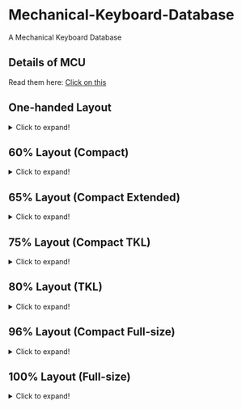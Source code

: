 # Mechanical-Keyboard-Database

A Mechanical Keyboard Database

## Details of MCU
Read them here: [Click on this](https://github.com/SonixQMK/Mechanical-Keyboard-Database/tree/main/docs)

## One-handed Layout
<details>
  <summary>Click to expand!</summary>

  | Brand    | Model | MCU  | Rebrand MCU | QMK  | Link | Backlight | Hotswap | Wireless | KLE                                                                                    |
  | -------- | ----- | ---- | ----------- | ---- | ---- | --------- | ------- | -------- | -------------------------------------------------------------------------------------- |
  | Redragon | K583  | ?    | SN32F268    | No   |      | RGB       | No      | No       | [Here](http://www.keyboard-layout-editor.com/#/gists/6a9dc51ff1d85ed903a189ab8cdde281) |
  | Redragon | K585  | ?    | SN32F268    | No   |      | RGB       | All     | No       | [Here](http://www.keyboard-layout-editor.com/#/gists/8eac8002c2866278d45ddfb863a33a24) |
  |          |       |      |             |      |      |           |         |          |                                                                                        |
</details>

## 60% Layout (Compact)
<details>
  <summary>Click to expand!</summary>
  
  ## 61 Keys

  | Brand        | Model     | MCU        | Rebrand MCU | QMK  | Link                         | Backlight | Hotswap | Wireless      | KLE                                                                                    |
  | ------------ | ------    | ---------- | ----------- | ---- | -----------------------------| --------- | ------- | ------------- | -------------------------------------------------------------------------------------- |
  | Ajazz        | K620T     | HFD2201KBA | SN32F248B   | No   |                              | RGB       | No      | Bluetooth 3.0 | [Here](http://www.keyboard-layout-editor.com/#/gists/a9f5d67eeace4c41a4a615754a3916f1) |
  | Akko         | 3061S     | ?          | SN32F248B   | WIP  |                              | RGB       | No      | Bluetooth 5.0 | [Here](http://www.keyboard-layout-editor.com/#/gists/4d274d324ddd2086387a1ace5ed84635) |
  | E-Dra        | EK361W    | ?          | SN32F248B   | No   |                              | RGB       | All     | No            | [Here](http://www.keyboard-layout-editor.com/#/gists/abdebfbedcb2906eccb7061d52101643) |
  | FlashQuark   | Horizon Z | HFD2201KBA | SN32F248B   | WIP  |                              | RGB       | No      | Bluetooth 5.0 |                                                                                        |
  | IQUNIX       | F60       | VS11K09A-1 | SN32F248B   | No   |                              | RGB       | All     | No            | [Here](http://www.keyboard-layout-editor.com/#/gists/96918d46c4a13ee1673cef0b9c3654fa) |
  | Kemove       | K61 Shadow | HFD2201KBA | SN32F248B   | WIP  | [Here](https://github.com/Stanley00/qmk_firmware_sonix/tree/sn32_develop/keyboards/kemove/dk61) | RGB       | All      | Bluetooth 5.0 |          |
  | Motospeed    | CK62      | HFD2201KBA | SN32F248B   | No   |                              | RGB       | No      | Bluetooth 5.0 |                                                                                        |
  | NOS          | C-450     | HFD2201KBA | SN32F248B  | No    |                              | RGB       | No      | No            |                                        
  | Redragon     | K530      | VS11K09A-1 | SN32F248B   | WIP  | [Here](https://git.io/JO3Wy) | RGB       | All     | Bluetooth 5.0 | [Here](http://www.keyboard-layout-editor.com/#/gists/8be3e599dc4f67b6c0f00cc80a60cd65) |
  | Redragon     | K630      | VS11K09A-1 | SN32F248B   | No   |                              | RGB       | All     | No            | [Here](http://www.keyboard-layout-editor.com/#/gists/2ca9bf368b2f987c0c0be06c28ff071c) |
  | Royal Kludge | RK61      | ?          | SN32F268    | WIP  | [Here](https://git.io/JO3cI) | White     | No      | Bluetooth 3.0 | [Here](http://www.keyboard-layout-editor.com/#/gists/a9f5d67eeace4c41a4a615754a3916f1) |
  | Smart Duck   | XS61      | ?          | SN32F248B   | WIP  | [Here](https://git.io/JO3Wy) | RGB       | No      | No            | [Here](http://www.keyboard-layout-editor.com/#/gists/94e3e00626d7563ed4bbea687e20e841) |
  |              |           |            |             |      |                              |           |         |               |                                                                                        |
  ## 62 Keys
    
  | Brand        | Model     | MCU        | Rebrand MCU | QMK  | Link                         | Backlight | Hotswap | Wireless      | KLE                                                                                    |
  | ------------ | ------    | ---------- | ----------- | ---- | -----------------------------| --------- | ------- | ------------- | -------------------------------------------------------------------------------------- |
  | Deltaco      | WK85B     | HFD2201KBA | SN32F248B   | WIP  | [Here](https://git.io/JuKf7) | RGB       | No      | No            | [Here](http://www.keyboard-layout-editor.com/#/gists/7452d2f598a8a3be921e26ef6f4c3307) |
  
  ## 63 Keys

  | Brand          | Model  | MCU        | Rebrand MCU | QMK  | Link                         | Backlight | Hotswap | Wireless      | KLE                                                                                    |
  | -------------- | ------ | ---------- | ----------- | ---- | ---------------------------- | --------- | ------- | ------------- | -------------------------------------------------------------------------------------- |
  | Kemove(Dierya) | DK63   | VS11K09A-1 | SN32F248B   | WIP  | [Here](https://git.io/JO34J) | RGB       | All     | Bluetooth 5.1 | [Here](http://www.keyboard-layout-editor.com/#/gists/63afa32b87fe017ce0f906ef69d5122c) |
  | BlitzWolf      | BW-KB1 | HFD2201KBA | SN32F248B   | WIP  | [Here](https://git.io/JnqDK) | RGB       | No      | Bluetooth 5.0 | [Here](http://www.keyboard-layout-editor.com/#/gists/5f7aeadfe4f86b70b7ad6350d0fbedb5) |
  |                |        |            |             |      |                              |           |         |               |                                                                                        |

  ## 66 Keys

  | Brand           | Model | MCU      | Rebrand MCU | QMK  | Link | Backlight | Hotswap | Wireless | KLE                                                                                    |
  | --------------- | ----- | -------- | ----------- | ---- | ---- | --------- | ------- | -------- | -------------------------------------------------------------------------------------- |
  | Womier(GamaKay) | K66   | VS11K16A | SN32F268    | WIP  |      | RGB       | All     | No       | [Here](http://www.keyboard-layout-editor.com/#/gists/8ddceb2e7bdef2bfa16d6c0825257358) |
  |                 |       |          |             |      |      |           |         |          |                                                                                        |
</details>

## 65% Layout (Compact Extended)
<details>
  <summary>Click to expand!</summary>

  ## 68 Keys

  | Brand        | Model     | MCU    | Rebrand MCU | QMK  | Link                         | Backlight | Hotswap | Wireless      | KLE                                                                                    |
  | ------------ | --------- | ------ | ----------- | ---- | -----------------------------| --------- | ------- | ------------- | -------------------------------------------------------------------------------------- |
  | Akko         | 3068      | ?      | SN32F268    | No   |                              | No        | No      | Bluetooth 3.0 | [Here](http://www.keyboard-layout-editor.com/#/gists/b951590d73a88acfa7548439a9755a06) |
  | Akko         | 3068      | ?      | SN32F268    | No   |                              | White     | No      | Bluetooth 5.0 | [Here](http://www.keyboard-layout-editor.com/#/gists/63badde2007beb3e091436cc714cb58d) |
  | Akko         | 3068 v2   | ?      | SN32F248B   | No   |                              | RGB       | All     | Bluetooth 5.0 | [Here](http://www.keyboard-layout-editor.com/#/gists/c9060a33124daf5f2ddfc549bcdd6093) |
  | KeyDous      | NJ68      | M103CB | NUC123      | No   |                              | RGB       | All     | Bluetooth 5.0 | [Here](http://www.keyboard-layout-editor.com/#/gists/217036f674eb6cb34f9d9a87f2274fb4) |
  | Perixx   | PERIBOARD-428 | VS11K09A-1 | SN32F248B | No |                              | RGB       | No      | No            |                                                                                        |
  | Royal Kludge | RK68(855) | ?      | SN32F268    | WIP  | [Here](https://git.io/JO3cO) | White     | All     | Bluetooth 5.1 | [Here](http://www.keyboard-layout-editor.com/#/gists/0721c17468666207f84fcab230130ec9) |
  |              |           |        |             |      |                              |           |         |               |                                                                                        |
</details>

## 75% Layout (Compact TKL)
<details>
  <summary>Click to expand!</summary>

  ## 82 Keys

  | Brand | Model       | MCU        | Rebrand MCU | QMK  | Link                         | Backlight | Hotswap | Wireless | KLE                                                                                    |
  | ----- | ----------- | ---------- | ----------- | ---- | -----------------------------| --------- | ------- | -------- | -------------------------------------------------------------------------------------- |
  | Ajazz | AK33 (BJ33) | VS11K09A   | SN32F248    | WIP  | [Here](https://git.io/JO3Wy) | RGB       | No      | No       | [Here](http://www.keyboard-layout-editor.com/#/gists/24d293cad6cedaf6be937016c4f02311) |
  | Ajazz | AK33 (SG33) | VS11K09A-1 | SN32F248B   | WIP  | [Here](https://git.io/JO3Wy) | RGB       | No      | No       | [Here](http://www.keyboard-layout-editor.com/#/gists/24d293cad6cedaf6be937016c4f02311) |
  | Ajazz | AK33        | ?          | SN32F268    | No   |                              | White     | No      | No       | [Here](http://www.keyboard-layout-editor.com/#/gists/24d293cad6cedaf6be937016c4f02311) |
  | Ajazz | AK33        | VS11K18A-1 | SN8P2267CF  | No   |                              | White     | No      | No       |                                                                                        |
  |       |             |            |             |      |                              |           |         |          |                                                                                        |

  ## 84 Keys

  | Brand         | Model   | MCU        | Rebrand MCU | QMK  | Link | Backlight | Hotswap | Wireless                | KLE                                                                                    |
  | ------------- | ------- | ---------- | ----------- | ---- | ---- | --------- | ------- | ----------------------- | -------------------------------------------------------------------------------------- |
  | Akko          | 3084    | VS11K17A   | SN32F268    | No   |      | No        | No      | Bluetooth 3.0           | [Here](http://www.keyboard-layout-editor.com/#/gists/399700dca7f39a347f8f89d752b46bda) |
  | Akko          | 3084    | VS11K17A   | SN32F268    | WIP  |      | White     | No      | Bluetooth 5.0           | [Here](http://www.keyboard-layout-editor.com/#/gists/f92a481c5b2a026e23ae2217ac37c32e) |
  | Akko          | 3084 v2 | ?          | SN32F268    | No   |      | No        | All     | No                      | [Here](http://www.keyboard-layout-editor.com/#/gists/0483653eb4a87fd92bb5c94cb4074aee) |
  | Keychron/京造 | K2      | VS11K17A   | SN32F268    | No   |      | White     | All     | Bluetooth 5.1           | [Here](http://www.keyboard-layout-editor.com/#/gists/24d293cad6cedaf6be937016c4f02311) |
  | Keychron      | K2      | VS11K09A-1 | SN32F248B   | No   |      | RGB       | All     | Bluetooth 5.1           | [Here](http://www.keyboard-layout-editor.com/#/gists/24d293cad6cedaf6be937016c4f02311) |
  | Royal Kludge  | RK84    | ?          | SN32F248B   | No   |      | RGB       | All     | Bluetooth 5.1 & 2.4 GHz | [Here](http://www.keyboard-layout-editor.com/#/gists/be675867e0d684b31418a4179be5f231) |
  |               |         |            |             |      |      |           |         |                         |                                                                                        |
</details>

## 80% Layout (TKL)
<details>
  <summary>Click to expand!</summary>

  ## 87 Keys

  | Brand                   | Model             | MCU           | Rebrand MCU | QMK                                  | Link                         | Backlight | Hotswap | Wireless      | KLE                                                                                    |
  | ----------------------- | ----------------  | ------------- | ----------- | ------------------------------------ | -----------------------------| --------- | ------- | ------------- | -------------------------------------------------------------------------------------- |
  | 1stPlayer               | MK8               | NUC121SC2AE   | No          | WIP                                  |                              | RGB       | 13 Keys | No            | [Here](http://www.keyboard-layout-editor.com/#/gists/8151dafe2cbd653ffe7df9b99f14d9b3) |
  | 1stPlayer               | DK5.0 Lite        | BYK816        | ?           | No                                   |                              | RGB       | No      | No            | [Here](http://www.keyboard-layout-editor.com/#/gists/1808dda040416cfafe36329d84907a35) |
  | Ajazz                   | K870T             | HFD2201KBA    | SN32F248B   | No                                   |                              | RGB       | No      | Bluetooth 5.0 | [Here](http://www.keyboard-layout-editor.com/#/gists/5e46c1b6ac2cc5ca9afb559722431e14) |
  | Akko                    | 3087              | ?             | SN32F268    | No                                   |                              | No        | No      | No            | [Here](http://www.keyboard-layout-editor.com/#/gists/d49ecd7a294736ea585fc5cca242eecd) |
  | Akko                    | 3087 v2           | ?             | SN32F268    | No                                   |                              | No        | No      | No            | [Here](http://www.keyboard-layout-editor.com/#/gists/9c4a1e0d3bb7fadc54094c535957b660) |
  | Akko                    | 3087S             | ?             | SN32F248B   | No                                   |                              | No        | No      | No            | [Here](http://www.keyboard-layout-editor.com/#/gists/5e68841bbc7bafc7342131127bb0cba2) |
  | Arbiter                 | X-52              | VS11K15A-1    | SN32F268    | No                                   |                              | RGB       | No      | No            | No                                                                                     |
  | E-Dra                   | EK387             | VS11K09A-1    | SN32F248B   | No                                   |                              | RGB       | All     | No            | [Here](http://www.keyboard-layout-editor.com/#/gists/d879c29f46369b00d314f9c677a06876) |
  | GANSS                   | GS87D             | HFD48KP500    | SN32F268    | No                                   |                              | White     | No      | Bluetooth 3.0 | [Here](http://www.keyboard-layout-editor.com/#/gists/edea1f92ede1cb04a99b1e7cd4631797) |
  | Glorious PC Gaming Race | GMMK TKL 2020     | VS11K13A      | SN32F268    | No                                   |                              | RGB       | All     | No            | [Here](http://www.keyboard-layout-editor.com/#/gists/4bd6c41cc5330b1e875fff528ac4a627) |
  | HyperX                  | Alloy Origin Core | SN32F247B     | No          | No                                   |                              | RGB       | No      | No            | [Here](http://www.keyboard-layout-editor.com/#/gists/86d62bb80b0d06240d9b6507bc0c07fa) |
  | iKBC                    | F87               | HT32F1854     | No          | No                                   |                              | RGB       | No      | No            | [Here](http://www.keyboard-layout-editor.com/#/gists/6de08aa78aa96ceecbff24080d628b9e) |
  | IQUNIX                  | SLIM87            | VS11K09A-1    | SN32F248B   | No                                   |                              | RGB       | All     | No            | [Here](http://www.keyboard-layout-editor.com/#/gists/fb2f550a259d4d9d4c99aa3b25a70ef4) |
  | Keychron                | C1 (White)        | HFD48KC900    | SN32F268    | No                                   |                              | White     | No      | No            |                                                                                        |
  | Redragon                | K552              | VS11K09A      | SN32F248    | WIP                                  | [Here](https://git.io/JO3Wy) | RGB       | No      | No            | [Here](http://www.keyboard-layout-editor.com/#/gists/b36dcdea15c466a83d6de389b05cf7c5) |
  | Redragon                | K552-1            | VS11K09A      | SN32F248    | WIP                                  | [Here](https://git.io/JO3Wy) | RGB       | All     | No            | [Here](http://www.keyboard-layout-editor.com/#/gists/b36dcdea15c466a83d6de389b05cf7c5) |
  | Redragon                | K552-2 (Rare)     | VS11K09A      | SN32F248    | WIP                                  | [Here](https://git.io/JO3Wy) | RGB       | All     | No            | [Here](http://www.keyboard-layout-editor.com/#/gists/b36dcdea15c466a83d6de389b05cf7c5) |
  | Redragon                | K552-2            | VS11K09A-1    | SN32F248B   | WIP                                  | [Here](https://git.io/JO3Wy) | RGB       | All     | No            | [Here](http://www.keyboard-layout-editor.com/#/gists/b36dcdea15c466a83d6de389b05cf7c5) |
  | Redragon                | K553              | VS11K09A      | SN32F248    | WIP                                  | [Here](https://git.io/JO3Wy) | RGB       | All     | No            | [Here](http://www.keyboard-layout-editor.com/#/gists/4ead61527722aa43efa4ad3ef3cbe5a6) |
  | Redragon                | K553-1            | VS11K09A-1    | SN32F248B   | WIP                                  | [Here](https://git.io/JO3Wy) | RGB       | All     | No            | [Here](http://www.keyboard-layout-editor.com/#/gists/4ead61527722aa43efa4ad3ef3cbe5a6) |
  | Redragon                | K587              | VS11K09A-1    | SN32F248B   | No                                   |                              | RGB       | All     | No            | [Here](http://www.keyboard-layout-editor.com/#/gists/5cdcf1c8179a390e7c7890445f3fcf7a) |
  | Redragon                | K587-PRO          | VS11K09A-1    | SN32F248B   | No                                   |                              | RGB       | All     | No            | [Here](http://www.keyboard-layout-editor.com/#/gists/5cdcf1c8179a390e7c7890445f3fcf7a) |
  | Redragon                | K588              | VS11K09A-1    | SN32F248B   | No                                   |                              | RGB       | All     | No            | [Here](http://www.keyboard-layout-editor.com/#/gists/f5b4d7a2eaac30c33a1db9d5dda7f473) |
  | Redragon                | K588-PRO          | VS11K09A-1    | SN32F248B   | No                                   |                              | RGB       | All     | No            | [Here](http://www.keyboard-layout-editor.com/#/gists/f5b4d7a2eaac30c33a1db9d5dda7f473) |
  | SPCGear                 | GK530 Tournament  | VS11K09A      | SN32F248    | WIP                                  | [Here](https://git.io/JO3Wy) | RGB       | No      | No            | [Here](http://www.keyboard-layout-editor.com/#/gists/7d46368626ddc9ee3fe0ffdb09105806) |
  | SPCGear                 | GK630 Tournament  | ?             | SN32F248B   | No                                   |                              | RGB       | No      | No            | [Here](http://www.keyboard-layout-editor.com/#/gists/7d2c3c1ad39fa99e7e7fd04798472d21) |
  | Tecware                 | Phantom 87        | VS11K13A      | SN32F268    | No                                   |                              | RGB       | All     | No            | [Here](http://www.keyboard-layout-editor.com/#/gists/bf2171b909d796d4333a5b3536f7bf23) |
  | Yuemi/Xiaomi            | Yuemi Pro MK02    | STM32F072C8T6 | No          | [Official QMK](https://git.io/JO3C1) | [Here](https://git.io/JO3nF) | White     | No      | No            | [Here](http://www.keyboard-layout-editor.com/#/gists/fcd42696d0ff4d0788870460b5401b22) |
  |                         |                   |               |             |                                      |                              |           |         |               |                                                                                        |
</details>

## 96% Layout (Compact Full-size)
<details>
  <summary>Click to expand!</summary>

  ## 98 Keys

  | Brand          | Model   | MCU         | Rebrand MCU | QMK  | Link | Backlight | Hotswap | Wireless                | KLE                                                                                    |
  | -------------- | ------- | ----------- | ----------- | ---- | ---- | --------- | ------- | ----------------------- | -------------------------------------------------------------------------------------- |
  | Akko           | 3098    | ?           | SN32F268    | No   |      | No        | No      | No                      | [Here](http://www.keyboard-layout-editor.com/#/gists/1980ac11b7d5217c90c5157f07a7c022) |
  | Akko           | 3098 v2 | ?           | ?           | No   |      | No        | All     | No                      | [Here](http://www.keyboard-layout-editor.com/#/gists/72b4d4da3389a1ddd66b6689e6787eba) |
  | Flesports/腹灵 | FL980   | NUC121SC2AE | No          | No   |      | RGB       | All     | Bluetooth 5.0 & 2.4 GHz | [Here](http://www.keyboard-layout-editor.com/#/gists/8d3fc231a29b0fc8240d4c4553998f25) |
  | JingZao/京造   | WKB603  | HFD501KJD   | ?           | No   |      | White/RGB | All     | Bluetooth 5.1 & 2.4 GHz |                                                                                        |
  |                |         |             |             |      |      |           |         |                         |                                                                                        |

  ## 100 Keys

  | Brand        | Model      | MCU  | Rebrand MCU | QMK  | Link | Backlight | Hotswap | Wireless                | KLE                                                                                    |
  | ------------ | ---------- | ---- | ----------- | ---- | ---- | --------- | ------- | ----------------------- | -------------------------------------------------------------------------------------- |
  | Royal Kludge | RK100(860) | ?    | ?           | No   |      | White     | All     | Bluetooth 5.0 & 2.4 GHz | [Here](http://www.keyboard-layout-editor.com/#/gists/708d3282ca2169d08408cd1c718991c4) |
  |              |            |      |             |      |      |           |         |                         |                                                                                        |
</details>

## 100% Layout (Full-size)
<details>
  <summary>Click to expand!</summary>

  ## 104 Keys

  | Brand     | Model             | MCU        | Rebrand MCU | QMK  | Link                         | Backlight | Hotswap | Wireless | KLE                                                                                    |
  | --------- | ----------------- | ---------- | ----------- | ---- | ---------------------------- | --------- | ------- | -------- | -------------------------------------------------------------------------------------- |
  | 1stPlayer | Bullet Hunter MK6 | VS11K09A   | SN32F248    | No   |                              | RGB       | No      | No       | [Here](http://www.keyboard-layout-editor.com/#/gists/fcefa4d3f55078d166ddd97ffb8580a2) |
  | 1stPlayer | DK5.0             | BYK816     | ?           | No   |                              | RGB       | No      | No       | [Here](http://www.keyboard-layout-editor.com/#/gists/9f69e32d68d8b06c1bf3c3b61c4cfacc) |
  | DareU     | EK1280            | VS11K09A-1 | SN32F248B   | No   |                              | RGB       | ?       | No       | [Here](http://www.keyboard-layout-editor.com/#/gists/0baaf6fb54455db1c38ceccf737456ea) |
  | E-Dra     | EK3104            | VS11K09A-1 | SN32F248B   | No   |                              | RGB       | All     | No       | [Here](http://www.keyboard-layout-editor.com/#/gists/1b08e9d6709f70179504e059fe2c6e70) |
  | E-Dra     | EK308             | VS11K09A-1 | SN32F248B   | No   |                              | RGB       | ?       | No       | [Here](http://www.keyboard-layout-editor.com/#/gists/b0c06905a60e508c811958b9d2e9c658) |
  | Gamepower | OGRE              | VS11K09A-1 | SN32F248B   | No   |                              | RGB       | No      | No       | [Here](http://www.keyboard-layout-editor.com/#/gists/368bafc4c3a3c8d2ba0bcea65929771e) |
  | HyperX    | Alloy Origin      | SN32F247B  | No          | No   |                              | RGB       | No      | No       | [Here](http://www.keyboard-layout-editor.com/#/gists/fc66cef8981c1d68aae0d1e678d1b997) |
  | Redragon  | K512              | ?          | SN32F268    | No   |                              | RGB       | No      | No       | [Here](http://www.keyboard-layout-editor.com/#/gists/6633a259a2e2f86aa0b6989fedf5335e) |
  | Redragon  | K556              | VS11K09A-1 | SN32F248B   | WIP  | [Here](https://git.io/JO3Wy) | RGB       | All     | No       | [Here](http://www.keyboard-layout-editor.com/#/gists/c0008dfb1f2ba3a1d191533580ce1b4c) |
  | Redragon  | K557              | VS11K09A-1 | SN32F248B   | No   |                              | RGB       | All     | No       | [Here](http://www.keyboard-layout-editor.com/#/gists/305bd83e0b820b9211597cebc16622b2) |
  | Redragon  | K559              | VS11K09A-1 | SN32F248B   | No   |                              | RGB       | All     | No       | [Here](http://www.keyboard-layout-editor.com/#/gists/178c7dc4d033243ae20433f69e13ba97) |
  | Redragon  | K563              | VS11K09A-1 | SN32F248B   | No   |                              | RGB       | All     | No       | [Here](http://www.keyboard-layout-editor.com/#/gists/b8178f5e6923a90ec3c037be17fc496f) |
  | Redragon  | K578              | VS11K09A-1 | SN32F248B   | No   |                              | RGB       | All     | No       | [Here](http://www.keyboard-layout-editor.com/#/gists/159ce488e14c884f363008b6a22a290e) |
  | Redragon  | K579              | VS11K09A-1 | SN32F248B   | No   |                              | RGB       | All     | No       | [Here](http://www.keyboard-layout-editor.com/#/gists/f967f05398eaa0acff6baf6cbd94e288) |
  | Redragon  | K580              | VS11K09A-1 | SN32F248B   | No   |                              | RGB       | All     | No       | [Here](http://www.keyboard-layout-editor.com/#/gists/552758662b944e75f4dd765c6232e0f7) |
  | Redragon  | K580-PRO          | VS11K09A-1 | SN32F248B   | No   |                              | RGB       | All     | No       | [Here](http://www.keyboard-layout-editor.com/#/gists/552758662b944e75f4dd765c6232e0f7) |
  | Redragon  | K582              | VS11K09A-1 | SN32F248B   | WIP  | [Here](https://git.io/JO3Wy) | RGB       | All     | No       | [Here](http://www.keyboard-layout-editor.com/#/gists/f76a6804e2d5efe2fe26d78c2d1c69ba) |
  | Redragon  | K582-PRO          | VS11K09A-1 | SN32F248B   | No   |                              | RGB       | All     | No       | [Here](http://www.keyboard-layout-editor.com/#/gists/f76a6804e2d5efe2fe26d78c2d1c69ba) |
  | Redragon  | K586              | VS11K09A-1 | SN32F248B   | No   |                              | RGB       | All     | No       | [Here](http://www.keyboard-layout-editor.com/#/gists/37e6480583b00c7a5dab5b392fbd71af) |
  | Redragon  | K586-PRO          | VS11K09A-1 | SN32F248B   | No   |                              | RGB       | All     | No       | [Here](http://www.keyboard-layout-editor.com/#/gists/37e6480583b00c7a5dab5b392fbd71af) |
  | Redragon  | K591              | VS11K09A-1 | SN32F248B   | No   |                              | RGB       | All     | No       | [Here](http://www.keyboard-layout-editor.com/#/gists/62b96a9913d320ad56298f408ac896f5) |
  | Redragon  | K592-PRO          | VS11K09A-1 | SN32F248B   | No   |                              | RGB       | All     | No       | [Here](http://www.keyboard-layout-editor.com/#/gists/2557095ca4756f0d84b522bd857eb43f) |
  | SPCGear   | GK540 Magna       | VS11K09A   | SN32F248    | WIP  | [Here](https://git.io/JO3Wy) | RGB       | No      | No       | [Here](http://www.keyboard-layout-editor.com/#/gists/25cfbcc60827d7aff0433775192abe9d) |
  | SPCGear   | GK550 Omnis       | VS11K09A   | SN32F248    | No   |                              | RGB       | No      | No       | [Here](http://www.keyboard-layout-editor.com/#/gists/e3462102362c47000b57372603d5a6ff) |
  | Tecware   | Phantom 104       | ?          | SN32F268    | No   |                              | RGB       | All     | No       | [Here](http://www.keyboard-layout-editor.com/#/gists/0d614541b51863c0255a935f9c6ffa7c) |
  |           |                   |            |             |      |                              |           |         |          |                                                                                        |

  ## 105 Keys

  | Brand   | Model        | MCU        | Rebrand MCU | QMK  | Link                         | Backlight | Hotswap | Wireless | KLE                                                                                    |
  | ------- | ------------ | ---------- | ----------- | ---- | ---------------------------- | --------- | ------- | -------- | -------------------------------------------------------------------------------------- |
  | aLLreLi | K643         | VS11K09A   | SN32F248    | WIP  | [Here](https://git.io/JOST1) | RGB       | No      | No       | [Here](http://www.keyboard-layout-editor.com/#/gists/3377a0a5d2f48423e88bc487910509b5) |
  | Montech | MKey (MK105) | VS11K09A-1 | SN32F248B   | WIP  |                              | RGB       | All     | No       |                                                                                        |
  | Trust   | GXT890       | VS11K09A   | SN32F248    | No   |                              | RGB       | No      | No       | [Here](http://www.keyboard-layout-editor.com/#/gists/8d8108d04d3b762015befa766fba6cd3) |
  |         |              |            |             |      |                              |           |         |          |                                                                                        |

  ## 108 Keys

  | Brand  | Model   | MCU  | Rebrand MCU | QMK  | Link | Backlight | Hotswap | Wireless | KLE                                                                                    |
  | ------ | ------- | ---- | ----------- | ---- | ---- | --------- | ------- | -------- | -------------------------------------------------------------------------------------- |
  | Akko   | 3108    | ?    | SN32F268    | No   |      | No        | No      | No       | [Here](http://www.keyboard-layout-editor.com/#/gists/c7325282cd19c56510e92a0976cab70f) |
  | Akko   | 3108 v2 | ?    | SN32F268    | No   |      | No        | No      | No       | [Here](http://www.keyboard-layout-editor.com/#/gists/e216de679e1506b9369ff093c1d24ef1) |
  | IQUNIX | SLIM108 | ?    | SN32F248B   | No   |      | RGB       | All     | No       | [Here](http://www.keyboard-layout-editor.com/#/gists/69dd90c9425f07f0f88d1fbcca910824) |
  |        |         |      |             |      |      |           |         |          |                                                                                        |
</details>
